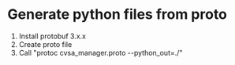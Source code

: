 # Generate python files from proto

1. Install protobuf 3.x.x
2. Create proto file
3. Call "protoc cvsa_manager.proto --python_out=./"